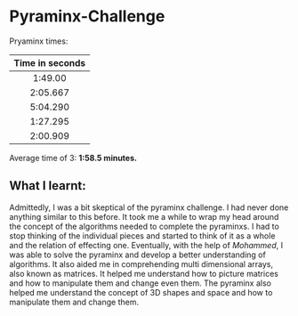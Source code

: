 # Pyraminx-Challenge

Pryaminx times:

| Time in seconds |
|:---------------:|
|     1:49.00     | 
|    2:05.667     |
|    5:04.290     |
|    1:27.295     |
|     2:00.909    |

Average time of 3: __1:58.5 minutes.__

## What I learnt:

Admittedly, I was a bit skeptical of the pyraminx challenge. I had never done anything similar to this before. It took me a while to wrap my head around the concept of the algorithms needed to complete the pyraminxs. I had to stop thinking of the individual pieces and started to think of it as a whole and the relation of effecting one. Eventually, with the help of _Mohammed_, I was able to solve the pyraminx and develop a better understanding of algorithms. It also aided me in comprehending multi dimensional arrays, also known as matrices. It helped me understand how to picture matrices and how to manipulate them and change even them. The pyraminx also helped me understand the concept of 3D shapes and space and how to manipulate them and change them. 
